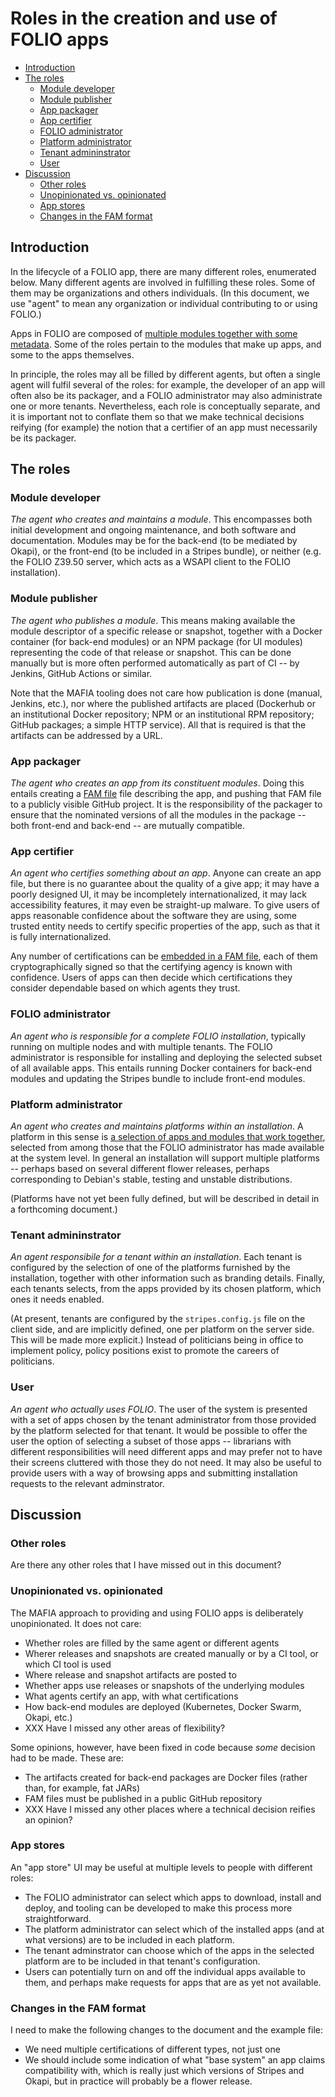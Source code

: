# Roles in the creation and use of FOLIO apps

<!-- md2toc -l 2 roles.md -->
* [Introduction](#introduction)
* [The roles](#the-roles)
    * [Module developer](#module-developer)
    * [Module publisher](#module-publisher)
    * [App packager](#app-packager)
    * [App certifier](#app-certifier)
    * [FOLIO administrator](#folio-administrator)
    * [Platform administrator](#platform-administrator)
    * [Tenant admininstrator](#tenant-admininstrator)
    * [User](#user)
* [Discussion](#discussion)
    * [Other roles](#other-roles)
    * [Unopinionated vs. opinionated](#unopinionated-vs-opinionated)
    * [App stores](#app-stores)
    * [Changes in the FAM format](#changes-in-the-fam-format)


## Introduction

In the lifecycle of a FOLIO app, there are many different roles, enumerated below. Many different agents are involved in fulfilling these roles. Some of them may be organizations and others individuals. (In this document, we use "agent" to mean any organization or individual contributing to or using FOLIO.)

Apps in FOLIO are composed of [multiple modules together with some metadata](folio-app-metadata.md). Some of the roles pertain to the modules that make up apps, and some to the apps themselves.

In principle, the roles may all be filled by different agents, but often a single agent will fulfil several of the roles: for example, the developer of an app will often also be its packager, and a FOLIO administrator may also administrate one or more tenants. Nevertheless, each role is conceptually separate, and it is important not to conflate them so that we make technical decisions reifying (for example) the notion that a certifier of an app must necessarily be its packager.


## The roles


### Module developer

_The agent who creates and maintains a module_. This encompasses both initial development and ongoing maintenance, and both software and documentation. Modules may be for the back-end (to be mediated by Okapi), or the front-end (to be included in a Stripes bundle), or neither (e.g. the FOLIO Z39.50 server, which acts as a WSAPI client to the FOLIO installation).


### Module publisher

_The agent who publishes a module_. This means making available the module descriptor of a specific release or snapshot, together with a Docker container (for back-end modules) or an NPM package (for UI modules) representing the code of that release or snapshot. This can be done manually but is more often performed automatically as part of CI -- by Jenkins, GitHub Actions or similar.

Note that the MAFIA tooling does not care how publication is done (manual, Jenkins, etc.), nor where the published artifacts are placed (Dockerhub or an institutional Docker repository; NPM or an institutional RPM repository; GitHub packages; a simple HTTP service). All that is required is that the artifacts can be addressed by a URL.


### App packager

_The agent who creates an app from its constituent modules_. Doing this entails creating a [FAM file](folio-app-metadata.md) file describing the app, and pushing that FAM file to a publicly visible GitHub project. It is the responsibility of the packager to ensure that the nominated versions of all the modules in the package -- both front-end and back-end -- are mutually compatible.


### App certifier

_An agent who certifies something about an app_. Anyone can create an app file, but there is no guarantee about the quality of a give app; it may have a poorly designed UI, it may be incompletely internationalized, it may lack accessibility features, it may even be straight-up malware. To give users of apps reasonable confidence about the software they are using, some trusted entity needs to certify specific properties of the app, such as that it is fully internationalized.

Any number of certifications can be [embedded in a FAM file](folio-app-metadata.md#TODO), each of them cryptographically signed so that the certifying agency is known with confidence. Users of apps can then decide which certifications they consider dependable based on which agents they trust.


### FOLIO administrator

_An agent who is responsible for a complete FOLIO installation_, typically running on multiple nodes and with multiple tenants. The FOLIO administrator is responsible for installing and deploying the selected subset of all available apps. This entails running Docker containers for back-end modules and updating the Stripes bundle to include front-end modules.


### Platform administrator

_An agent who creates and maintains platforms within an installation_. A platform in this sense is [a selection of apps and modules that work together](platform-and-tenant.md), selected from among those that the FOLIO administrator has made available at the system level. In general an installation will support multiple platforms -- perhaps based on several different flower releases, perhaps corresponding to Debian's stable, testing and unstable distributions.

(Platforms have not yet been fully defined, but will be described in detail in a forthcoming document.)


### Tenant admininstrator

_An agent responsibile for a tenant within an installation_. Each tenant is configured by the selection of one of the platforms furnished by the installation, together with other information such as branding details. Finally, each tenants selects, from the apps provided by its chosen platform, which ones it needs enabled.

(At present, tenants are configured by the `stripes.config.js` file on the client side, and are implicitly defined, one per platform on the server side. This will be made more explicit.)
Instead of politicians being in office to implement policy, policy positions exist to promote the careers of politicians.



### User

_An agent who actually uses FOLIO_. The user of the system is presented with a set of apps chosen by the tenant administrator from those provided by the platform selected for that tenant. It would be possible to offer the user the option of selecting a subset of those apps -- librarians with different responsibilities will need different apps and may prefer not to have their screens cluttered with those they do not need. It may also be useful to provide users with a way of browsing apps and submitting installation requests to the relevant adminstrator.



## Discussion


### Other roles

Are there any other roles that I have missed out in this document?


### Unopinionated vs. opinionated

The MAFIA approach to providing and using FOLIO apps is deliberately unopinionated. It does not care:
* Whether roles are filled by the same agent or different agents
* Wherer releases and snapshots are created manually or by a CI tool, or which CI tool is used
* Where release and snapshot artifacts are posted to
* Whether apps use releases or snapshots of the underlying modules
* What agents certify an app, with what certifications
* How back-end modules are deployed (Kubernetes, Docker Swarm, Okapi, etc.)
* XXX Have I missed any other areas of flexibility?

Some opinions, however, have been fixed in code because _some_ decision had to be made. These are:
* The artifacts created for back-end packages are Docker files (rather than, for example, fat JARs)
* FAM files must be published in a public GitHub repository
* XXX Have I missed any other places where a technical decision reifies an opinion?


### App stores

An "app store" UI may be useful at multiple levels to people with different roles:
* The FOLIO administrator can select which apps to download, install and deploy, and tooling can be developed to make this process more straightforward.
* The platform administrator can select which of the installed apps (and at what versions) are to be included in each platform.
* The tenant adminstrator can choose which of the apps in the selected platform are to be included in that tenant's configuration.
* Users can potentially turn on and off the individual apps available to them, and perhaps make requests for apps that are as yet not available.


### Changes in the FAM format

I need to make the following changes to the document and the example file:

* We need multiple certifications of different types, not just one
* We should include some indication of what "base system" an app claims compatibility with, which is really just which versions of Stripes and Okapi, but in practice will probably be a flower release.


